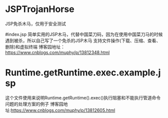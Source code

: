 # JSPTrojanHorse
JSP免杀木马，仅用于安全测试

#index.jsp
简单实用的JSP木马，代替中国菜刀码，因为在使用中国菜刀马的时候遇到被杀，所以自己写了一个免杀的JSP木马
支持文件操作(下载、压缩、查看、删除)和虚拟终端
博客园地址：https://www.cnblogs.com/muphy/p/13812348.html

# Runtime.getRuntime.exec.example.jsp
这个文件使用来说明Runtime.getRuntime().exec()执行阻塞和不能执行管道命令问题的处理方案的例子
博客园地址:https://www.cnblogs.com/muphy/p/13812605.html
